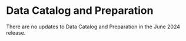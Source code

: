 #  Data Catalog and Preparation

<head>
  <meta name="guidename" content="Release Notes"/>
  <meta name="context" content="GUID-819acb52-b5ab-4271-b5a4-c3c85dc7923e"/>
</head>


There are no updates to Data Catalog and Preparation in the June 2024 release.